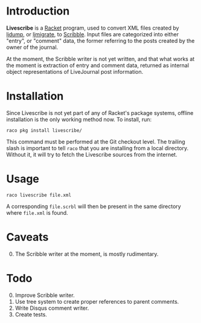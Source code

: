 # Introduction

**Livescribe** is a [Racket](http://racket-lang.org) program, used to
convert XML files created by
[ljdump](https://github.com/ghewgill/ljdump), or
[ljmigrate](https://github.com/ceejbot/ljmigrate), to
[Scribble](http://docs.racket-lang.org/scribble/). Input files are
categorized into either "entry", or "comment" data, the former
referring to the posts created by the owner of the journal.

At the moment, the Scribble writer is not yet written, and that what
works at the moment is extraction of entry and comment data, returned
as internal object representations of LiveJournal post information.

# Installation

Since Livescribe is not yet part of any of Racket's package systems,
offline installation is the only working method now. To install, run:

```
raco pkg install livescribe/
```

This command must be performed at the Git checkout level. The trailing
slash is important to tell `raco` that you are installing from a local
directory. Without it, it will try to fetch the Livescribe sources
from the internet.

# Usage

```
raco livescribe file.xml
```

A corresponding `file.scrbl` will then be present in the same
directory where `file.xml` is found.

# Caveats

0. The Scribble writer at the moment, is mostly rudimentary.

# Todo

0. Improve Scribble writer.
0. Use tree system to create proper references to parent comments.
0. Write Disqus comment writer.
0. Create tests.

